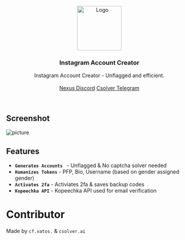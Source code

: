 <p align="center">
  <a href="https://github.com/cf-vatos/Discord-Selfbot">
    <img src="https://upload.wikimedia.org/wikipedia/commons/a/a5/Instagram_icon.png" alt="Logo" witdth width="120" height="120">
  </a>

  <h3 align="center">Instagram Account Creator<a href="https://discord.gg/nexustools"></a></h3>

  <p align="center">
    Instagram Account Creator - Unflagged and efficient.
    <br/>
    <br/>
    <a href="https://discord.gg/nexustools">Nexus Discord</a>
    <a href="https://t.me/csolver">Csolver Telegram</a>
  </p>
</p>
<br/>

## Screenshot
![picture](https://media.discordapp.net/attachments/1336804985920552984/1340396317222109297/image.png?ex=67b234d9&is=67b0e359&hm=00b26ebe742cd256b5a29ae02f1de160a41d40ce18f87d4f32794a84142c1ca7&=&format=webp&quality=lossless)

## Features
- **`Generates Accounts `** - Unflagged & No captcha solver needed
- **`Humanizes Tokens`** - PFP, Bio, Username (based on gender assigned gender)
- **`Activates 2fa`** - Activiates 2fa & saves backup codes
- **`Kopeechka API`** - Kopeechka API used for email verification

# Contributor
Made by `cf.vatos.` & `csolver.ai`

